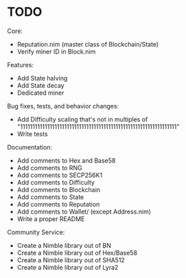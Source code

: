 # TODO

Core:
- Reputation.nim (master class of Blockchain/State)
- Verify miner ID in Block.nim

Features:
- Add State halving
- Add State decay
- Dedicated miner

Bug fixes, tests, and behavior changes:
- Add Difficulty scaling that's not in multiples of "1111111111111111111111111111111111111111111111111111111111111111"
- Write tests

Documentation:
- Add comments to Hex and Base58
- Add comments to RNG
- Add comments to SECP256K1
- Add comments to Difficulty
- Add comments to Blockchain
- Add comments to State
- Add comments to Reputation
- Add comments to Wallet/ (except Address.nim)
- Write a proper README

Community Service:
- Create a Nimble library out of BN
- Create a Nimble library out of Hex/Base58
- Create a Nimble library out of SHA512
- Create a Nimble library out of Lyra2
